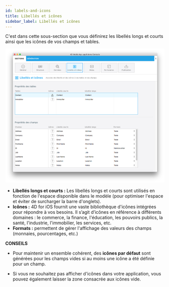 ```yaml
---
id: labels-and-icons
title: Libellés et icônes
sidebar_label: Libellés et icônes
---
```

C'est dans cette sous-section que vous définirez les libellés longs et courts ainsi que les icônes de vos champs et tables.

![Labels & Icons section](assets/project-editor/Labels-icons-section-4D-for-iOS.png)

* **Libellés longs et courts :** Les libellés longs et courts sont utilisés en fonction de l'espace disponible dans le modèle (pour optimiser l'espace et éviter de surcharger la barre d'onglets).
* **Icônes :** 4D for iOS fournit une vaste bibliothèque d'icônes intégrées pour répondre à vos besoins. Il s’agit d’icônes en référence à différents domaines : le commerce, la finance, l'éducation, les pouvoirs publics, la santé, l'industrie, l'immobilier, les services, etc.
* **Formats :** permettent de gérer l'affichage des valeurs des champs (monnaies, pourcentages, etc.)<div class = "tips"> 

**CONSEILS**

* Pour maintenir un ensemble cohérent, des **icônes par défaut** sont générées pour les champs vides si au moins une icône a été définie pour un champ.

* Si vous ne souhaitez pas afficher d'icônes dans votre application, vous pouvez également laisser la zone consacrée aux icônes vide.</div>